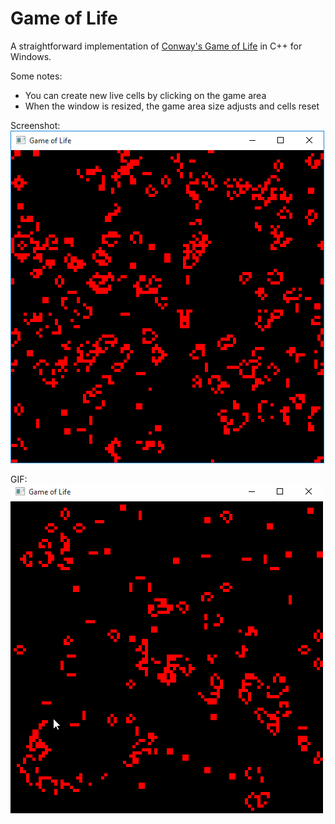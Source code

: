 # Game of Life

A straightforward implementation of [Conway's Game of Life](https://en.wikipedia.org/wiki/Conway%27s_Game_of_Life) in C++ for Windows.

Some notes:
* You can create new live cells by clicking on the game area
* When the window is resized, the game area size adjusts and cells reset

Screenshot:  
![Screenshot](screenshot.png)

GIF:  
![GIF](screenshot.gif)
